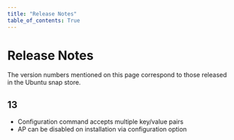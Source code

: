 ```yaml
---
title: "Release Notes"
table_of_contents: True
---
```


# Release Notes

The version numbers mentioned on this page correspond to those released in the
Ubuntu snap store.

## 13

 * Configuration command accepts multiple key/value pairs
 * AP can be disabled on installation via configuration option
